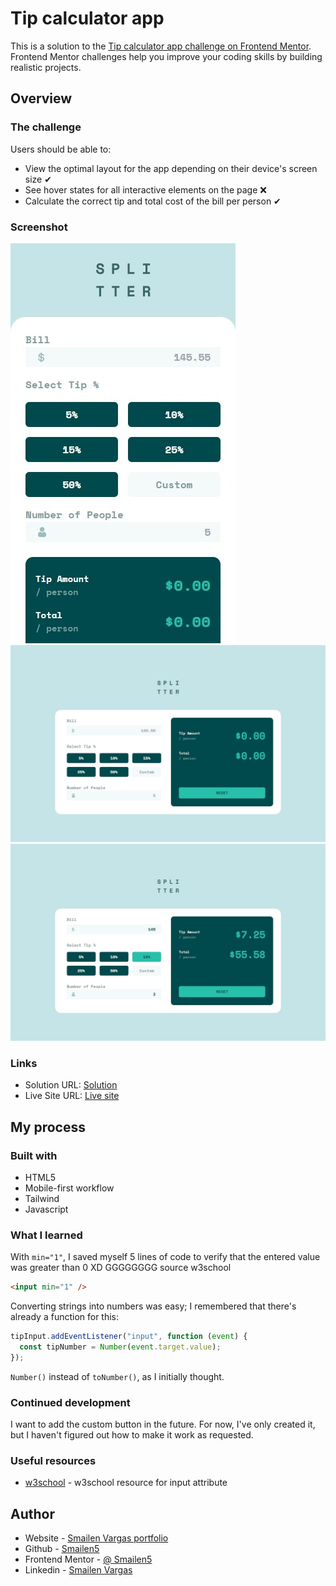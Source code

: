 # Tip calculator app

This is a solution to the [Tip calculator app challenge on Frontend Mentor](https://www.frontendmentor.io/challenges/tip-calculator-app-ugJNGbJUX). Frontend Mentor challenges help you improve your coding skills by building realistic projects.

## Overview

### The challenge

Users should be able to:

- View the optimal layout for the app depending on their device's screen size ✔
- See hover states for all interactive elements on the page ❌
- Calculate the correct tip and total cost of the bill per person ✔

### Screenshot

![smartphone](./screenshot/smartphone.jpeg)
![desktop](./screenshot/desktop.jpeg)
![desktop](./screenshot/desktop%20active.jpeg)

### Links

- Solution URL: [Solution](https://github.com/Smailen5/Frontend-Mentor-Challenge/tree/main/tip-calculator-app-main)
- Live Site URL: [Live site](https://smailen5.github.io/Frontend-Mentor-Challenge/tip-calculator-app-main/)

## My process

### Built with

- HTML5
- Mobile-first workflow
- Tailwind
- Javascript

### What I learned

With `min="1"`, I saved myself 5 lines of code to verify that the entered value was greater than 0 XD GGGGGGGG source w3school

```html
<input min="1" />
```

Converting strings into numbers was easy; I remembered that there's already a function for this:

```js
tipInput.addEventListener("input", function (event) {
  const tipNumber = Number(event.target.value);
});
```

`Number()` instead of `toNumber()`, as I initially thought.

### Continued development

I want to add the custom button in the future. For now, I've only created it, but I haven't figured out how to make it work as requested.

### Useful resources

- [w3school](https://www.w3schools.com/tags/att_input_min.asp) - w3school resource for input attribute

## Author

- Website - [Smailen Vargas portfolio](https://smailenvargas.com/)
- Github - [Smailen5](https://github.com/Smailen5)
- Frontend Mentor - [@ Smailen5](https://www.frontendmentor.io/profile/Smailen5)
- Linkedin - [Smailen Vargas](https://www.linkedin.com/in/smailen-vargas/)
